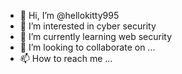 - 👋 Hi, I’m @hellokitty995
- 👀 I’m interested in cyber security
- 🌱 I’m currently learning web security
- 💞️ I’m looking to collaborate on ...
- 📫 How to reach me ...

<!---
hellokitty995/hellokitty995 is a ✨ special ✨ repository because its `README.md` (this file) appears on your GitHub profile.
You can click the Preview link to take a look at your changes.
--->
